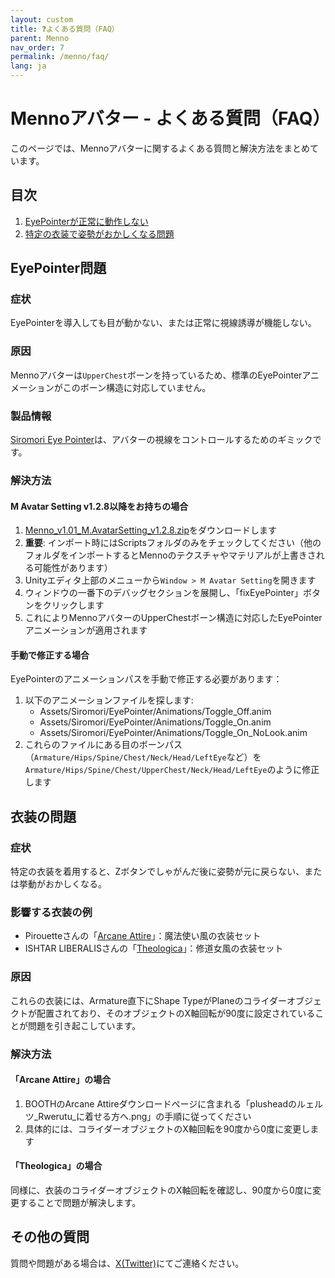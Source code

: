 ```yaml
---
layout: custom
title: ❓よくある質問（FAQ）
parent: Menno
nav_order: 7
permalink: /menno/faq/
lang: ja
---
```


# Mennoアバター - よくある質問（FAQ）

このページでは、Mennoアバターに関するよくある質問と解決方法をまとめています。

## 目次

1. [EyePointerが正常に動作しない](#eyepointer問題)
2. [特定の衣装で姿勢がおかしくなる問題](#衣装の問題)

## EyePointer問題

### 症状
EyePointerを導入しても目が動かない、または正常に視線誘導が機能しない。

### 原因
Mennoアバターは`UpperChest`ボーンを持っているため、標準のEyePointerアニメーションがこのボーン構造に対応していません。

### 製品情報
[Siromori Eye Pointer](https://booth.pm/ja/items/4742883)は、アバターの視線をコントロールするためのギミックです。

### 解決方法

#### M Avatar Setting v1.2.8以降をお持ちの場合

1. [Menno_v1.01_M.AvatarSetting_v1.2.8.zip](https://emudotto.booth.pm/items/3958356)をダウンロードします
2. **重要**: インポート時にはScriptsフォルダのみをチェックしてください（他のフォルダをインポートするとMennoのテクスチャやマテリアルが上書きされる可能性があります）
3. Unityエディタ上部のメニューから`Window > M Avatar Setting`を開きます
4. ウィンドウの一番下のデバッグセクションを展開し、「fixEyePointer」ボタンをクリックします
5. これによりMennoアバターのUpperChestボーン構造に対応したEyePointerアニメーションが適用されます

#### 手動で修正する場合

EyePointerのアニメーションパスを手動で修正する必要があります：

1. 以下のアニメーションファイルを探します:
   - Assets/Siromori/EyePointer/Animations/Toggle_Off.anim
   - Assets/Siromori/EyePointer/Animations/Toggle_On.anim
   - Assets/Siromori/EyePointer/Animations/Toggle_On_NoLook.anim
2. これらのファイルにある目のボーンパス（`Armature/Hips/Spine/Chest/Neck/Head/LeftEye`など）を
   `Armature/Hips/Spine/Chest/UpperChest/Neck/Head/LeftEye`のように修正します

## 衣装の問題

### 症状
特定の衣装を着用すると、Zボタンでしゃがんだ後に姿勢が元に戻らない、または挙動がおかしくなる。

### 影響する衣装の例
- Pirouetteさんの「[Arcane Attire](https://booth.pm/ja/items/6151859)」：魔法使い風の衣装セット
- ISHTAR LIBERALISさんの「[Theologica](https://booth.pm/ja/items/6350299)」：修道女風の衣装セット

### 原因
これらの衣装には、Armature直下にShape TypeがPlaneのコライダーオブジェクトが配置されており、そのオブジェクトのX軸回転が90度に設定されていることが問題を引き起こしています。

### 解決方法

#### 「Arcane Attire」の場合
1. BOOTHのArcane Attireダウンロードページに含まれる「plusheadのルェルツ_Rwerutu_に着せる方へ.png」の手順に従ってください
2. 具体的には、コライダーオブジェクトのX軸回転を90度から0度に変更します

#### 「Theologica」の場合
同様に、衣装のコライダーオブジェクトのX軸回転を確認し、90度から0度に変更することで問題が解決します。

## その他の質問

質問や問題がある場合は、[X(Twitter)](https://x.com/_emudotto)にてご連絡ください。 